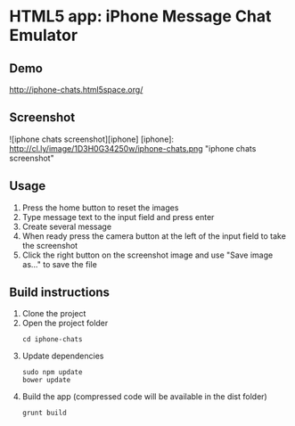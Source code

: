 # HTML5 app: iPhone Message Chat Emulator

## Demo

http://iphone-chats.html5space.org/

## Screenshot
![iphone chats screenshot][iphone]
[iphone]: http://cl.ly/image/1D3H0G34250w/iphone-chats.png "iphone chats screenshot"

## Usage
1. Press the home button to reset the images
2. Type message text to the input field and press enter
3. Create several message
4. When ready press the camera button at the left of the input field to take the screenshot
5. Click the right button on the screenshot image and use "Save image as..." to save the file


## Build instructions
1. Clone the project
2. Open the project folder
    ```
    cd iphone-chats
    ```
3. Update dependencies
    ```
    sudo npm update
    bower update
    ```
4. Build the app (compressed code will be available in the dist folder)
    ```
    grunt build
    ```